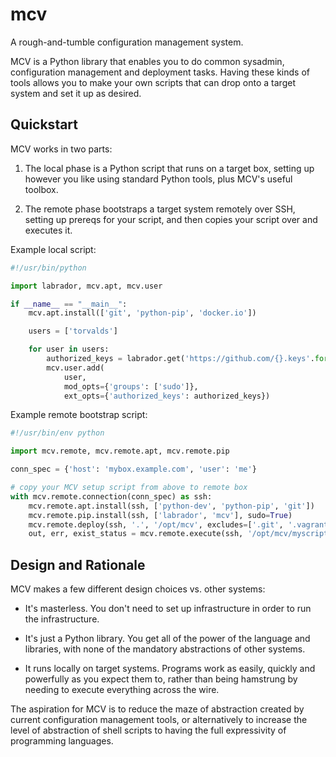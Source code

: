 mcv
===

A rough-and-tumble configuration management system.

MCV is a Python library that enables you to do common sysadmin,
configuration management and deployment tasks.  Having these kinds of
tools allows you to make your own scripts that can drop onto a target
system and set it up as desired.

Quickstart
----------

MCV works in two parts:

1. The local phase is a Python script that runs on a target box,
   setting up however you like using standard Python tools, plus
   MCV's useful toolbox.

2. The remote phase bootstraps a target system remotely over SSH,
   setting up prereqs for your script, and then copies your script
   over and executes it.

Example local script:

```python
#!/usr/bin/python

import labrador, mcv.apt, mcv.user

if __name__ == "__main__":
    mcv.apt.install(['git', 'python-pip', 'docker.io'])

    users = ['torvalds']

    for user in users:
        authorized_keys = labrador.get('https://github.com/{}.keys'.format(user))
        mcv.user.add(
            user,
            mod_opts={'groups': ['sudo']},
            ext_opts={'authorized_keys': authorized_keys})
```

Example remote bootstrap script:

```python
#!/usr/bin/env python

import mcv.remote, mcv.remote.apt, mcv.remote.pip

conn_spec = {'host': 'mybox.example.com', 'user': 'me'}

# copy your MCV setup script from above to remote box
with mcv.remote.connection(conn_spec) as ssh:
    mcv.remote.apt.install(ssh, ['python-dev', 'python-pip', 'git'])
    mcv.remote.pip.install(ssh, ['labrador', 'mcv'], sudo=True)
    mcv.remote.deploy(ssh, '.', '/opt/mcv', excludes=['.git', '.vagrant'], sudo=True)
    out, err, exist_status = mcv.remote.execute(ssh, '/opt/mcv/myscript.py', sudo=True)
```

Design and Rationale
--------------------

MCV makes a few different design choices vs. other systems:

- It's masterless.  You don't need to set up infrastructure in
  order to run the infrastructure.

- It's just a Python library.  You get all of the power of the
  language and libraries, with none of the mandatory abstractions
  of other systems.

- It runs locally on target systems.  Programs work as easily,
  quickly and powerfully as you expect them to, rather than
  being hamstrung by needing to execute everything across the wire.

The aspiration for MCV is to reduce the maze of abstraction created by
current configuration management tools, or alternatively to increase
the level of abstraction of shell scripts to having the full
expressivity of programming languages.
